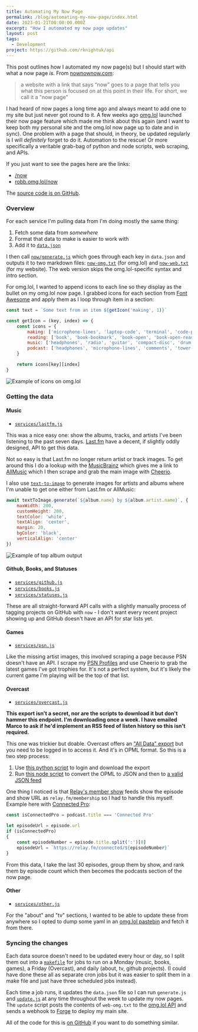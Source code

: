 ```yaml
---
title: Automating My Now Page
permalink: /blog/automating-my-now-page/index.html
date: 2023-01-21T00:00:00.000Z
excerpt: "How I automated my now page updates"
layout: post
tags:
  - Development
project: https://github.com/rknightuk/api
---
```


This post outlines how I automated my now page(s) but I should start with what a now page _is_. From [nownownow.com](https://nownownow.com/about):

> a website with a link that says “now” goes to a page that tells you what this person is focused on at this point in their life. For short, we call it a "now page"

I had heard of now pages a long time ago and always meant to add one to my site but just never got round to it. A few weeks ago [omg.lol](https://home.omg.lol/referred-by/robb) launched their now page feature which made me think about this again (and I want to keep both my personal site and the omg.lol now page up to date and in sync). One problem with a page that should, in theory, be updated regularly is I will _definitely_ forget to do it. Automation to the rescue! Or more specifically a veritable grab-bag of python and node scripts, web scraping, and APIs.

If you just want to see the pages here are the links:

- [/now](/now)
- [robb.omg.lol/now](https://robb.omg.lol/now)

The [source code is on GitHub](https://github.com/rknightuk/api).

### Overview

For each service I'm pulling data from I'm doing mostly the same thing:

1. Fetch some data from _somewhere_
2. Format that data to make is easier to work with
3. Add it to [`data.json`](https://api.rknight.me/api/data.json)

I then call [`now/generate.js`](https://github.com/rknightuk/api/blob/main/now/generate.js) which goes through each key in `data.json` and outputs it to two markdown files: [`now-omg.txt`](https://api.rknight.me/api/now-omg.txt) (for omg.lol) and [`now-web.txt`](https://api.rknight.me/api/now-web.txt) (for my website). The web version skips the omg.lol-specific syntax and intro section.

For omg.lol, I wanted to append icons to each line so they display as the bullet on my omg.lol now page. I grabbed icons for each section from [Font Awesome](https://fontawesome.com/) and apply them as I loop through item in a section:

```js
const text = `Some text from an item ${getIcon('making', 1)}`

const getIcon = (key, index) => {
    const icons = {
        making: ['microphone-lines', 'laptop-code', 'terminal', 'code-pull-request', 'bug'],
        reading: ['book', 'book-bookmark', 'book-open', 'book-open-reader', 'bookmark'],
        music: ['headphones', 'radio', 'guitar', 'compact-disc', 'drum', 'sliders', 'volume-high'],
        podcast: ['headphones', 'microphone-lines', 'comments', 'tower-broadcast', 'podcast'],
    }

    return icons[key][index]
}
```

![Example of icons on omg.lol](https://cdn.rknight.me/site/now-podcasts.png)

### Getting the data

#### Music

- [`services/lastfm.js`](https://github.com/rknightuk/api/blob/main/services/lastfm.js)

This was a nice easy one: show the albums, tracks, and artists I've been listening to the past seven days. [Last.fm](https://www.last.fm/api) have a decent, if slightly oddly designed, API to get this data.

Not so easy is that Last.fm no longer return artist or track images. To get around this I do a lookup with the [MusicBrainz](https://musicbrainz.org/doc/MusicBrainz_API) which gives me a link to [AllMusic](https://www.allmusic.com/artist/mn0000289599) which I then scrape and grab the main image with [Cheerio](https://cheerio.js.org/).

I also use [`text-to-image`](https://www.npmjs.com/package/text-to-image) to generate images for artists and albums where I'm unable to get one either from Last.fm or AllMusic:

```js
await textToImage.generate(`${album.name} by ${album.artist.name}`, {
    maxWidth: 200,
    customHeight: 200,
    textColor: 'white',
    textAlign: 'center',
    margin: 20,
    bgColor: 'black',
    verticalAlign: 'center'
})
```

![Example of top album output](https://cdn.rknight.me/site/now-albums.png)

#### Github, Books, and Statuses

- [`services/github.js`](https://github.com/rknightuk/api/blob/main/services/github.js)
- [`services/books.js`](https://github.com/rknightuk/api/blob/main/services/books.js)
- [`services/statuses.js`](https://github.com/rknightuk/api/blob/main/services/statuses.js)

These are all straight-forward API calls with a slightly manually process of tagging projects on GitHub with `now` - I don't want every recent project showing up and GitHub doesn't have an API for star lists yet.

#### Games

- [`services/psn.js`](https://github.com/rknightuk/api/blob/main/services/psn.js)
  
Like the missing artist images, this involved scraping a page because PSN doesn't have an API. I scrape my [PSN Profiles](https://psnprofiles.com/rknightuk) and use Cheerio to grab the latest games I've got trophies for. It's not a perfect system, but it's likely the current game I'm playing will be the top of that list.

#### Overcast

- [`services/overcast.js`](https://github.com/rknightuk/api/blob/main/services/overcast)

**This export isn't a secret, nor are the scripts to download it but don't hammer this endpoint. I'm downloading once a week. I have emailed Marco to ask if he'd implement an RSS feed of listen history so this isn't required.**

This one was trickier but doable. Overcast offers an ["All Data" export](https://overcast.fm/account) but you need to be logged in to access it. And it's in OPML format. So this is a two step process:

1. Use [this python script](https://github.com/rknightuk/api/tree/main/services/overcast/fetcher) to login and download the export
2. Run [this node script](https://github.com/rknightuk/api/tree/main/services/overcast/parser) to convert the OPML to JSON and then to [a valid JSON feed](https://api.rknight.me/api/podcasts.json)

One thing I noticed is that [Relay's member show](https://www.relay.fm/membership) feeds show the episode and show URL as `relay.fm/membership` so I had to handle this myself. Example here with [Connected Pro](https://www.relay.fm/connected):

```js
const isConnectedPro = podcast.title === 'Connected Pro'

let episodeUrl = episode.url
if (isConnectedPro)
{
    const episodeNumber = episode.title.split(':')[0]
    episodeUrl = `https://relay.fm/connected/${episodeNumber}`
}
```

From this data, I take the last 30 episodes, group them by show, and rank them by episode count which then becomes the podcasts section of the now page.

#### Other

- [`services/other.js`](https://github.com/rknightuk/api/blob/main/services/other)

For the "about" and "tv" sections, I wanted to be able to update these from anywhere so I opted to dump some yaml in an [omg.lol pastebin](https://robb.paste.lol/now.yaml) and fetch it from there.

### Syncing the changes

Each data source doesn't need to be updated every hour or day, so I split them out into a [`makefile`](https://github.com/rknightuk/api/blob/main/makefile) for jobs to run on a Monday (music, books, games), a Friday (Overcast), and daily (about, tv, github projects). (I could have done these all as separate cron jobs but it was easier to split them in a make file and just have three scheduled jobs instead).

Each time a job runs, it updates the `data.json` file so I can run `generate.js` and [`update.js`](https://github.com/rknightuk/api/blob/main/now/update.js) at any time throughout the week to update my now pages. The `update` script posts the contents of `web-omg.txt` to the [omg.lol API](https://api.omg.lol/) and sends a webhook to [Forge](https://forge.laravel.com) to deploy my main site.

All of the code for this is [on GitHub](https://github.com/rknightuk/api/) if you want to do something similar.
